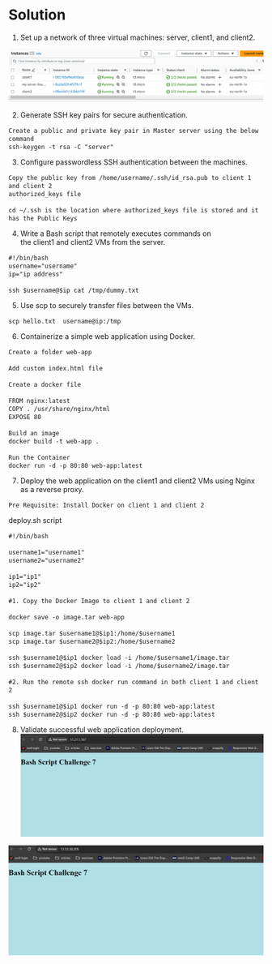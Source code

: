 # Solution

1. Set up a network of three virtual machines: server, client1, and client2.

![VM](../../assets/sc1.png)

2. Generate SSH key pairs for secure authentication.

 ```
Create a public and private key pair in Master server using the below command
ssh-keygen -t rsa -C "server"
```

3. Configure passwordless SSH authentication between the machines.
```
Copy the public key from /home/username/.ssh/id_rsa.pub to client 1 and client 2 
authorized_keys file

cd ~/.ssh is the location where authorized_keys file is stored and it has the Public Keys
```

4. Write a Bash script that remotely executes commands on the client1 and client2 VMs from the server.
```
#!/bin/bash
username="username"
ip="ip address"

ssh $username@$ip cat /tmp/dummy.txt
```

5.  Use scp to securely transfer files between the VMs.
```
scp hello.txt  username@ip:/tmp
```

6.  Containerize a simple web application using Docker.
```
Create a folder web-app

Add custom index.html file

Create a docker file 

FROM nginx:latest
COPY . /usr/share/nginx/html
EXPOSE 80

Build an image
docker build -t web-app .

Run the Container
docker run -d -p 80:80 web-app:latest
```

7. Deploy the web application on the client1 and client2 VMs using Nginx as a reverse proxy.
```
Pre Requisite: Install Docker on client 1 and client 2
```
deploy.sh script
```
#!/bin/bash

username1="username1"
username2="username2"

ip1="ip1"
ip2="ip2"

#1. Copy the Docker Image to client 1 and client 2

docker save -o image.tar web-app

scp image.tar $username1@$ip1:/home/$username1
scp image.tar $username2@$ip2:/home/$username2

ssh $username1@$ip1 docker load -i /home/$username1/image.tar
ssh $username2@$ip2 docker load -i /home/$username2/image.tar

#2. Run the remote ssh docker run command in both client 1 and client 2

ssh $username1@$ip1 docker run -d -p 80:80 web-app:latest
ssh $username2@$ip2 docker run -d -p 80:80 web-app:latest
```

8. Validate successful web application deployment.
![client app1](../../assets/sc2.png)

![client app2](../../assets/sc3.png)